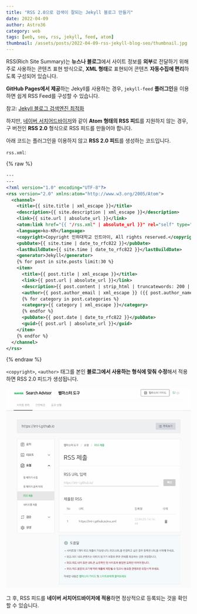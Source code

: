 ```yaml
---
title: "RSS 2.0으로 검색이 잘되는 Jekyll 블로그 만들기"
date: 2022-04-09
author: Astro36
category: web
tags: [web, seo, rss, jekyll, feed, atom]
thumbnail: /assets/posts/2022-04-09-rss-jekyll-blog-seo/thumbnail.jpg
---
```


RSS(Rich Site Summary)는 **뉴스나 블로그**에서 사이트 정보를 **외부**로 전달하기 위해 주로 사용하는 콘텐츠 표현 방식으로, **XML 형태**로 표현되어 콘텐츠 **자동수집에 편리**하도록 구성되어 있습니다.

**GitHub Pages에서 제공**하는 Jekyll를 사용하는 경우, `jekyll-feed` **플러그인**을 이용하면 쉽게 RSS Feed를 구성할 수 있습니다.

참고: [Jekyll 블로그 검색엔진 최적화](https://int-i.github.io/web/2020-03-28/jeykyll-seo/)

하지만, [네이버 서치어드바이저](https://searchadvisor.naver.com/)와 같이 **Atom 형태의 RSS 피드**를 지원하지 않는 경우, 구 버전인 **RSS 2.0** 형식으로 RSS 피드를 만들어야 합니다.

아래 코드는 플러그인을 이용하지 않고 **RSS 2.0 피드**를 생성하는 코드입니다.

`rss.xml`:

{% raw %}
```xml
---
---
<?xml version="1.0" encoding="UTF-8"?>
<rss version="2.0" xmlns:atom="http://www.w3.org/2005/Atom">
  <channel>
    <title>{{ site.title | xml_escape }}</title>
    <description>{{ site.description | xml_escape }}</description>
    <link>{{ site.url | absolute_url }}</link>
    <atom:link href="{{ "/rss.xml" | absolute_url }}" rel="self" type="application/rss+xml" />
    <language>ko-KR</language>
    <copyright>Copyright 인하대학교 인트아이, All rights reserved.</copyright>
    <pubDate>{{ site.time | date_to_rfc822 }}</pubDate>
    <lastBuildDate>{{ site.time | date_to_rfc822 }}</lastBuildDate>
    <generator>Jekyll</generator>
    {% for post in site.posts limit:30 %}
    <item>
      <title>{{ post.title | xml_escape }}</title>
      <link>{{ post.url | absolute_url }}</link>
      <description>{{ post.content | strip_html | truncatewords: 200 | xml_escape }}</description>
      <author>{{ post.author_email | xml_escape }} ({{ post.author_name | xml_escape }})</author>
      {% for category in post.categories %}
      <category>{{ category | xml_escape }}</category>
      {% endfor %}
      <pubDate>{{ post.date | date_to_rfc822 }}</pubDate>
      <guid>{{ post.url | absolute_url }}</guid>
    </item>
    {% endfor %}
  </channel>
</rss>
```
{% endraw %}

`<copyright>`, `<author>` 태그를 본인 **블로그에서 사용하는 형식에 맞춰 수정**해서 적용하면 RSS 2.0 피드가 생성됩니다.

![Naver SearchAdvisor Screenshot](/assets/posts/2022-04-09-rss-jekyll-blog-seo/searchadvisor.jpg)

그 후, RSS 피드를 **네이버 서치어드바이저에 적용**하면 정상적으로 등록되는 것을 확인할 수 있습니다.
